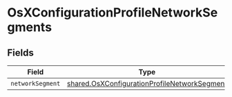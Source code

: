 # OsXConfigurationProfileNetworkSegments


## Fields

| Field                                                                                                        | Type                                                                                                         | Required                                                                                                     | Description                                                                                                  |
| ------------------------------------------------------------------------------------------------------------ | ------------------------------------------------------------------------------------------------------------ | ------------------------------------------------------------------------------------------------------------ | ------------------------------------------------------------------------------------------------------------ |
| `networkSegment`                                                                                             | [shared.OsXConfigurationProfileNetworkSegment](../../models/shared/osxconfigurationprofilenetworksegment.md) | :heavy_minus_sign:                                                                                           | N/A                                                                                                          |